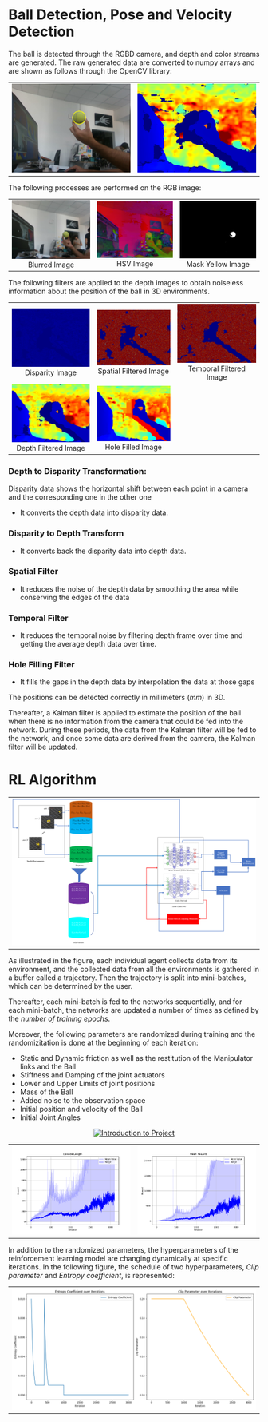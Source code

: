 # Ball Detection, Pose and Velocity Detection

The ball is detected through the RGBD camera, and depth and color streams are generated. The raw generated data are converted to numpy arrays and are shown as follows through the OpenCV library:

<table>
  <tr>
    <td><img src="Camera/Color_Image.png" alt="Raw Color Image" style="width: 100%;"/></td>
    <td><img src="Camera/Depth_Image.png" alt="Raw Depth Image" style="width: 100%;"/></td>
  </tr>
</table>

The following processes are performed on the RGB image:

<table>
  <tr>
    <td>
      <div style="text-align: center;">
        <img src="Camera/Blurred_Image.png" alt="Blurred Image" style="width: 100%;"/>
        <div align="center">
          Blurred Image
        </div>
      </div>
    </td>
    <td>
      <div style="text-align: center;">
        <img src="Camera/hsv_Image.png" alt="HSV Image" style="width: 100%;"/>
        <div align="center">
          HSV Image
        </div>
      </div>
    </td>
    <td>
      <div style="text-align: center;">
        <img src="Camera/mask_yellow_Image.png" alt="Mask Yellow Image" style="width: 100%;"/>
        <div align="center">
          Mask Yellow Image
        </div>
      </div>
    </td>
  </tr>
</table>


The following filters are applied to the depth images to obtain noiseless information about the position of the ball in 3D environments.
<table>
  <tr>
    <td>
      <div style="text-align: center;">
        <img src="Camera/Disparity_Image.png" alt="Disparity Image" style="width: 100%;"/>
        <div align="center">
          Disparity Image
        </div>
      </div>
    </td>
    <td>
      <div style="text-align: center;">
        <img src="Camera/Spatial_Filtered_Image.png" alt="Spatial Filtered Image" style="width: 100%;"/>
        <div align="center">
          Spatial Filtered Image
        </div>
      </div>
    </td>
    <td>
      <div style="text-align: center;">
        <img src="Camera/Temporal_Filtered_Image.png" alt="Temporal Filtered Image" style="width: 100%;"/>
        <div align="center">
          Temporal Filtered Image
        </div>
      </div>
    </td>
  </tr>

  <tr>
    <td>
      <div style="text-align: center;">
        <img src="Camera/Depth_Filtered_Image.png" alt="Depth Filtered Image" style="width: 100%;"/>
        <div align="center">
         Depth Filtered Image
        </div>
      </div>
    </td>
    <td>
      <div style="text-align: center;">
        <img src="Camera/Hole_Filled_Image.png" alt="Hole Filled Image" style="width: 100%;"/>
        <div align="center">
         Hole Filled Image
        </div>
      </div>
    </td>
  </tr>
  
</table>

### Depth to Disparity Transformation:
Disparity data shows the horizontal shift between each point in a camera and the corresponding one in the other one
* It converts the depth data into disparity data.
### Disparity to Depth Transform
* It converts back the disparity data into depth data.
### Spatial Filter
* It reduces the noise of the depth data by smoothing the area while conserving the edges of the data
### Temporal Filter
* It reduces the temporal noise by filtering depth frame over time and getting the average depth data over time.
### Hole Filling Filter
* It fills the gaps in the depth data by interpolation the data at those gaps


The positions can be detected correctly in millimeters ($mm$) in 3D.

Thereafter, a Kalman filter is applied to estimate the position of the ball when there is no information from the camera that could be fed into the network. During these periods, the data from the Kalman filter will be fed to the network, and once some data are derived from the camera, the Kalman filter will be updated.

# RL Algorithm
<table>
  <tr>
    <td><img src="RLAlgorithm/agent_diagrame.png" alt="Raw Color Image" style="width: 100%;"/></td>
  </tr>
</table>

As illustrated in the figure, each individual agent collects data from its environment, and the collected data from all the environments is gathered in a buffer called a trajectory. Then the trajectory is split into mini-batches, which can be determined by the user.

Thereafter, each mini-batch is fed to the networks sequentially, and for each mini-batch, the networks are updated a number of times as defined by the *number of training epochs*. 

Moreover, the following parameters are randomized during training and the randomizitation is done at the beginning of each iteration:

- Static and Dynamic friction as well as the restitution of the Manipulator links and the Ball
- Stiffness and Damping of the joint actuators
- Lower and Upper Limits of joint positions
- Mass of the Ball
- Added noise to the observation space
- Initial position and velocity of the Ball
- Initial Joint Angles

<p align="center">
  <a href="https://www.youtube.com/watch?v=WnKFt7gNdNU">
    <img src="https://img.youtube.com/vi/WnKFt7gNdNU/0.jpg" alt="Introduction to Project">
  </a>
</p>

<table>
  <tr>
    <td><img src="RLAlgorithm/Episode_Length.png" alt="Episode Length at each iteration" style="width: 100%;"/></td>
    <td><img src="RLAlgorithm/Mean_Reward.png" alt="Mean Reward at each iteration" style="width: 100%;"/></td>
  </tr>
</table>

In addition to the randomized parameters, the hyperparameters of the reinforcement learning model are changing dynamically at specific iterations. In the following figure, the schedule of two hyperparameters, *Clip parameter* and *Entropy coefficient*, is represented:

<table>
  <tr>
    <td><img src="RLAlgorithm/hyperparameters_plot.png" alt="Hyper Parameters" style="width: 100%;"/></td>
  </tr>
</table>


